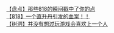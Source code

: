 [【盘点】那些818的瞬间戳中了你的点](http://tieba.baidu.com/p/3875829973?see_lz=1&pn=)   
[【818】一个直升丹引发的血案！！](http://tieba.baidu.com/p/3875770266?see_lz=1&pn=)   
[【树洞】并没有想过玩游戏会喜欢上一个人](http://tieba.baidu.com/p/3874754252?see_lz=1&pn=)   
